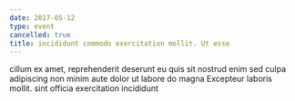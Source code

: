 ```yaml
---
date: 2017-05-12
type: event
cancelled: true
title: incididunt commodo exercitation mollit. Ut esse
---
```

cillum ex amet, reprehenderit deserunt eu quis sit nostrud enim sed culpa adipiscing non minim aute dolor ut labore do magna Excepteur laboris mollit. sint officia exercitation incididunt